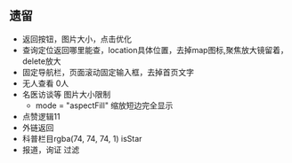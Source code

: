 ## 遗留

- 返回按钮，图片大小，点击优化
- 查询定位返回哪里能查，location具体位置，去掉map图标,聚焦放大镜留着，delete放大
- 固定导航栏，页面滚动固定输入框，去掉首页文字
- 无人查看 0人
- 名医访谈等 图片大小限制 
  + mode = "aspectFill" 缩放短边完全显示
- 点赞逻辑11
- 外链返回 
- 科普栏目rgba(74, 74, 74, 1)
isStar
- 报道，询证 过滤
